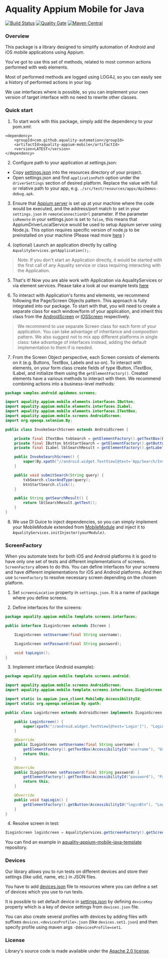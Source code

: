 # Aquality Appium Mobile for Java

[![Build Status](https://dev.azure.com/aquality-automation/aquality-automation/_apis/build/status/aquality-automation.aquality-appium-mobile-java?branchName=master)](https://dev.azure.com/aquality-automation/aquality-automation/_build/latest?definitionId=6&branchName=master)
[![Quality Gate](https://sonarcloud.io/api/project_badges/measure?project=aquality-automation_aquality-appium-mobile-java&metric=alert_status)](https://sonarcloud.io/dashboard?id=aquality-automation_aquality-appium-mobile-java)
[![Maven Central](https://maven-badges.herokuapp.com/maven-central/com.github.aquality-automation/aquality-appium-mobile/badge.svg)](https://maven-badges.herokuapp.com/maven-central/com.github.aquality-automation/aquality-appium-mobile)


### Overview

This package is a library designed to simplify automation of Android and iOS mobile applications using Appium.

You've got to use this set of methods, related to most common actions performed with web elements.

Most of performed methods are logged using LOG4J, so you can easily see a history of performed actions in your log.

We use interfaces where is possible, so you can implement your own version of target interface with no need to rewrite other classes. 

### Quick start

1. To start work with this package, simply add the dependency to your pom.xml:
```
<dependency>
    <groupId>com.github.aquality-automation</groupId>
    <artifactId>aquality-appium-mobile</artifactId>
    <version>LATEST</version>
</dependency>
```

2. Configure path to your application at settings.json:
 - Copy [settings.json](./src/main/resources/settings.json) into the resources directory of your project. 
 - Open settings.json and find `applicationPath` option under the `driverSettings` section of desired platform. Replace the value with full or relative path to your app, e.g. `./src/test/resources/apps/ApiDemos-debug.apk`.

3. Ensure that [Appium server](https://appium.io) is set up at your machine where the code would be executed, and the address/port match to set in your `settings.json` in `remoteConnectionUrl` parameter.
If the parameter `isRemote` in your settings.json is set to `false`, this means that AppiumDriverLocalService would be used to setup Appium server using Node.js. This option requires specific version of node.js to be preinstalled on your machine (Please read more [here](http://appium.io/docs/en/contributing-to-appium/appium-from-source/#nodejs) )

4. (optional) Launch an application directly by calling `AqualityServices.getApplication();`. 
> Note: 
If you don't start an Application directly, it would be started with the first call of any Aquality service or class requiring interacting with the Application.

5. That's it! Now you are able work with Application via AqualityServices or via element services.
Please take a look at our example tests [here](./src/test/java/samples/)

6. To interact with Application's forms and elements, we recommend following the Page/Screen Objects pattern. This approach is fully integrated into our package.
To start with that, you will need to create a separate class for each window/form of your application, and inherit this class from the [AndroidScreen](./src/main/java/aquality/appium/mobile/screens/AndroidScreen.java) or [IOSScreen](./src/main/java/aquality/appium/mobile/screens/IOSScreen.java) respectively. 

> We recommend to use separate Screen class for each form of your application. You can take advantage of inheritance and composition pattern. We also suggest not to mix app different platforms in single class: take advantage of interfaces instead, adding the default implementation to them if is needed.


7. From the Screen Object perspective, each Screen consists of elements on it (e.g. Buttons, TextBox, Labels and so on). 
To interact with elements, on your form class create fields of type IButton, ITextBox, ILabel, and initialize them using the `getElementFactory()`. Created elements have a various methods to interact with them. We recommend combining actions into a business-level methods:

```java
package samples.android.apidemos.screens;

import aquality.appium.mobile.elements.interfaces.IButton;
import aquality.appium.mobile.elements.interfaces.ILabel;
import aquality.appium.mobile.elements.interfaces.ITextBox;
import aquality.appium.mobile.screens.AndroidScreen;
import org.openqa.selenium.By;

public class InvokeSearchScreen extends AndroidScreen {

    private final ITextBox txbSearch = getElementFactory().getTextBox(By.id("txt_query_prefill"), "Search");
    private final IButton btnStartSearch = getElementFactory().getButton(By.id("btn_start_search"), "Start search");
    private final ILabel lblSearchResult = getElementFactory().getLabel(By.id("android:id/search_src_text"), "Search results");

    public InvokeSearchScreen() {
        super(By.xpath("//android.widget.TextView[@text='App/Search/Invoke Search']"), "Invoke Search");
    }

    public void submitSearch(String query) {
        txbSearch.clearAndType(query);
        btnStartSearch.click();
    }

    public String getSearchResult() {
        return lblSearchResult.getText();
    }
}

```

8. We use DI Guice to inject dependencies, so you can simply implement your MobileModule extended from [MobileModule](./src/main/java/aquality/appium/mobile/application/MobileModule.java) and inject it to `AqualityServices.initInjector(yourModule)`.

### ScreenFactory

When you automate tests for both iOS and Android platforms it is good to have only one set of tests and different implementations of screens. `ScreenFactory` allows to do this. You can define interfaces for your screens and have different implementations for iOS and Android platforms. And then use `ScreenFactory` to resolve necessary screen depending on the chosen platform.

1. Set `screensLocation` property in `settings.json`. It is a name of package where you define screens.

2. Define interfaces for the screens:

```java
package aquality.appium.mobile.template.screens.interfaces;

public interface ILoginScreen extends IScreen {

    ILoginScreen setUsername(final String username);

    ILoginScreen setPassword(final String password);

    void tapLogin();
}
```

3. Implement interface (Android example):

```java
package aquality.appium.mobile.template.screens.android;

import aquality.appium.mobile.screens.AndroidScreen;
import aquality.appium.mobile.template.screens.interfaces.ILoginScreen;

import static io.appium.java_client.MobileBy.AccessibilityId;
import static org.openqa.selenium.By.xpath;

public class LoginScreen extends AndroidScreen implements ILoginScreen {

    public LoginScreen() {
        super(xpath("//android.widget.TextView[@text='Login']"), "Login");
    }

    @Override
    public ILoginScreen setUsername(final String username) {
        getElementFactory().getTextBox(AccessibilityId("username"), "Username").sendKeys(username);
        return this;
    }

    @Override
    public ILoginScreen setPassword(final String password) {
        getElementFactory().getTextBox(AccessibilityId("password"), "Password").typeSecret(password);
        return this;
    }

    @Override
    public void tapLogin() {
        getElementFactory().getButton(AccessibilityId("loginBtn"), "Login").click();
    }
}
```

4. Resolve screen in test:

```java
ILoginScreen loginScreen = AqualityServices.getScreenFactory().getScreen(ILoginScreen.class);
```

You can find an example in [aquality-appium-mobile-java-template](https://github.com/aquality-automation/aquality-appium-mobile-java-template) repository.

### Devices

Our library allows you to run tests on different devices and store their settings (like udid, name, etc.) in JSON files.

You have to add [devices.json](./src/test/resources/devices.json) file to resources where you can define a set of devices which you use to run tests.

It is possible to set default device in [settings.json](./src/test/resources/settings.json) by defining `deviceKey` property which is a key of device settings from `devices.json` file.

You can also create several profiles with devices by adding files with suffixes `devices.<devicesProfile>.json` (like `devices.set1.json`) and then specify profile using maven args `-DdevicesProfile=set1`.

### License
Library's source code is made available under the [Apache 2.0 license](https://github.com/aquality-automation/aquality-winappdriver-dotnet/blob/master/LICENSE).

